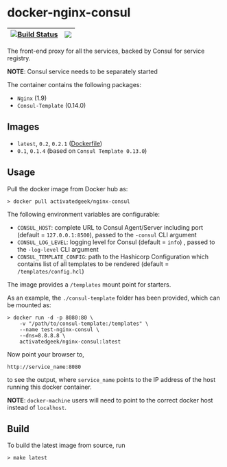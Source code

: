 # docker-nginx-consul

| [![Build Status](https://travis-ci.org/activatedgeek/docker-nginx-consul.svg?branch=master)](https://travis-ci.org/activatedgeek/docker-nginx-consul) | [![](https://imagelayers.io/badge/activatedgeek/nginx-consul:latest.svg)](https://imagelayers.io/?images=activatedgeek/nginx-consul:latest 'Get your own badge on imagelayers.io') |
|:-:|:-:|

The front-end proxy for all the services, backed by Consul for
service registry.

**NOTE**: Consul service needs to be separately started

The container contains the following packages:
* `Nginx` (1.9)
* `Consul-Template` (0.14.0)

## Images

* `latest`, `0.2`, `0.2.1` ([Dockerfile](./Dockerfile))
* `0.1`, `0.1.4` (based on `Consul Template 0.13.0`)

## Usage
Pull the docker image from Docker hub as:
```
> docker pull activatedgeek/nginx-consul
```

The following environment variables are configurable:
* `CONSUL_HOST`: complete URL to Consul Agent/Server including
port (default = `127.0.0.1:8500`), passed to the `-consul` CLI
argument
* `CONSUL_LOG_LEVEL`: logging level for Consul (default = `info`)
, passed to the `-log-level` CLI argument
* `CONSUL_TEMPLATE_CONFIG`: path to the Hashicorp Configuration
which contains list of all templates to be rendered (default =
  `/templates/config.hcl`)

The image provides a `/templates` mount point for starters.

As an example, the `./consul-template` folder has been provided,
which can be mounted as:
```
> docker run -d -p 8080:80 \
    -v "/path/to/consul-template:/templates" \
    --name test-nginx-consul \
    --dns=8.8.8.8 \
    activatedgeek/nginx-consul:latest
```

Now point your browser to,
```
http://service_name:8080
```
to see the output, where `service_name` points to the IP address
of the host running this docker container.

**NOTE**: `docker-machine` users will need to point to
the correct docker host instead of `localhost`.

## Build
To build the latest image from source, run
```
> make latest
```
